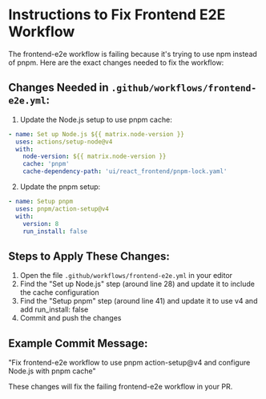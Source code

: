 # Instructions to Fix Frontend E2E Workflow

The frontend-e2e workflow is failing because it's trying to use npm instead of pnpm. Here are the exact changes needed to fix the workflow:

## Changes Needed in `.github/workflows/frontend-e2e.yml`:

1. Update the Node.js setup to use pnpm cache:
```yaml
- name: Set up Node.js ${{ matrix.node-version }}
  uses: actions/setup-node@v4
  with:
    node-version: ${{ matrix.node-version }}
    cache: 'pnpm'
    cache-dependency-path: 'ui/react_frontend/pnpm-lock.yaml'
```

2. Update the pnpm setup:
```yaml
- name: Setup pnpm
  uses: pnpm/action-setup@v4
  with:
    version: 8
    run_install: false
```

## Steps to Apply These Changes:

1. Open the file `.github/workflows/frontend-e2e.yml` in your editor
2. Find the "Set up Node.js" step (around line 28) and update it to include the cache configuration
3. Find the "Setup pnpm" step (around line 41) and update it to use v4 and add run_install: false
4. Commit and push the changes

## Example Commit Message:
"Fix frontend-e2e workflow to use pnpm action-setup@v4 and configure Node.js with pnpm cache"

These changes will fix the failing frontend-e2e workflow in your PR.
